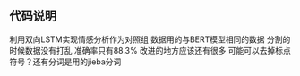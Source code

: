 ##  代码说明
利用双向LSTM实现情感分析作为对照组
数据用的与BERT模型相同的数据
分割的时候数据没有打乱
准确率只有88.3%
改进的地方应该还有很多
可能可以去掉标点符号？还有分词是用的jieba分词
